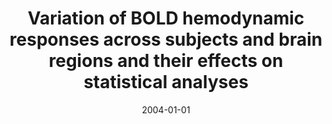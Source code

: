 ---
title: "Variation of BOLD hemodynamic responses across subjects and brain regions and their effects on statistical analyses"
date: 2004-01-01
authors_string: Daniel Handwerker, OLLINGER J, M DESPOSITO
authors:
   - Daniel Handwerker
   - OLLINGER J
   - M DESPOSITO
author_ids:
   - daniel_handwerker
journal: 'NeuroImage'
volume: 21
issue: 
pages: 1651
book_title: ''
publisher: ''
abstract: ""
project_id: 
paper_url: 
doi: 10.1016/j.neuroimage.2003.11.029
data_loc: ''
code_loc: ''
file: '/assets/publications//assets/publications/'
file_name: '/assets/publications/'
type: journal_article
pub_str: ' (2004) NeuroImage 21: 1651'
layout: publication 
---